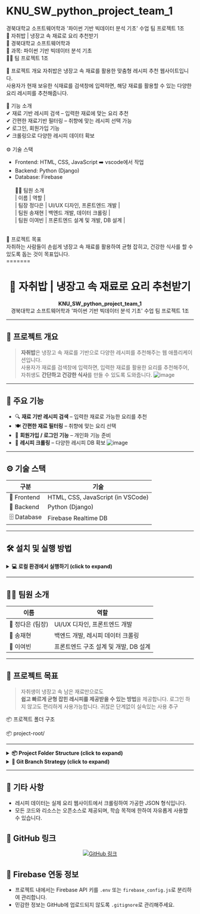 
# KNU_SW_python_project_team_1
경북대학교 소프트웨어학과 '파이썬 기반 빅데이터 분석 기초' 수업 팀 프로젝트 1조<br>
🍚 자취밥 | 냉장고 속 재료로 요리 추천받기<br>
🏫 경북대학교 소프트웨어학과<br>
📌 과목: 파이썬 기반 빅데이터 분석 기초<br>
🧑‍🍳 팀 프로젝트 1조

📌 프로젝트 개요
자취밥은 냉장고 속 재료를 활용한 맞춤형 레시피 추천 웹사이트입니다.<br>
사용자가 현재 보유한 식재료를 검색창에 입력하면, 해당 재료를 활용할 수 있는 다양한 요리 레시피를 추천해줍니다.<br>

🎯 기능 소개<br>
✔ 재료 기반 레시피 검색 – 입력한 재료에 맞는 요리 추천<br>
✔ 간편한 재료기반 필터링 – 취향에 맞는 레시피 선택 가능<br>
✔ 로그인, 회원가입 기능<br>
✔ 크롤링으로 다양한 레시피 데이터 확보<br>
<br>
⚙️ 기술 스택<br>
- Frontend: HTML, CSS, JavaScript ➡️ vscode에서 작업<br>
- Backend: Python (Django)<br>
- Database: Firebase<br>
  <br>
👨‍💻 팀원 소개<br>
| 이름 | 역할 | <br>
| 팀장 정다은 | UI/UX 디자인, 프론트엔드 개발 | <br>
| 팀원 송재현 | 백엔드 개발, 데이터 크롤링 | <br>
| 팀원 이여빈 | 프론트엔드 설계 및 개발, DB 설계 | <br>
<br>
🚀 프로젝트 목표<br>
자취하는 사람들이 손쉽게 냉장고 속 재료를 활용하여 균형 잡히고, 건강한 식사를 할 수 있도록 돕는 것이 목표입니다.<br>
=======
<h1 align="center">🍚 자취밥 | 냉장고 속 재료로 요리 추천받기</h1>

<p align="center">
  <strong>KNU_SW_python_project_team_1</strong><br>
  경북대학교 소프트웨어학과 '파이썬 기반 빅데이터 분석 기초' 수업 팀 프로젝트 1조
</p>

---

## 📌 프로젝트 개요

> **자취밥**은 냉장고 속 재료를 기반으로 다양한 레시피를 추천해주는 웹 애플리케이션입니다.  
> 사용자가 재료를 검색창에 입력하면, 입력한 재료를 활용한 요리를 추천해주어,  
> 자취생도 **간단하고 건강한 식사**를 만들 수 있도록 도와줍니다.
![image](https://github.com/user-attachments/assets/50fb24f5-8e9d-412f-b713-f7cc4521e020)


---

## 🎯 주요 기능

- 🔍 **재료 기반 레시피 검색** – 입력한 재료로 가능한 요리를 추천
- 🍽️ **간편한 재료 필터링** – 취향에 맞는 요리 선택
- 👤 **회원가입 / 로그인 기능** – 개인화 기능 준비
- 🔄 **레시피 크롤링** – 다양한 레시피 DB 확보
![image](https://github.com/user-attachments/assets/16ad6dfa-dccf-4b57-8483-52c285dbe69d)

---

## ⚙️ 기술 스택

| 구분 | 기술 |
|------|------|
| 🎨 Frontend | HTML, CSS, JavaScript (in VSCode) |
| 🧠 Backend | Python (Django) |
| 🗄️ Database | Firebase Realtime DB |

---

## 🛠 설치 및 실행 방법

<details>
<summary><strong>💻 로컬 환경에서 실행하기 (click to expand)</strong></summary>

### 📁 1. 프로젝트 클론

```bash
git clone https://github.com/stellalee1210/KNU_SW_python_project_team_1.git
cd KNU_SW_python_project_team_1
```
### 🐍 2. 가상환경 설정 및 패키지 설치

```bash
# 가상환경 생성

python -m venv venv

# 가상환경 활성화
```bash
# Windows
venv\Scripts\activate
# macOS/Linux
source venv/bin/activate
```

# 필수 패키지 설치
```bash
pip install -r requirements.txt
``` 

🔥 3. Firebase 연동 설정
firebase_config.py 파일에 Firebase Admin SDK 키 경로와 DB URL을 설정

```bash
# firebase_config.py 예시
import firebase_admin
from firebase_admin import credentials, db

cred = credentials.Certificate("path/to/your-firebase-adminsdk.json")
firebase_admin.initialize_app(cred, {
    'databaseURL': 'https://your-project-id.firebaseio.com'
})
```

🧠 4. Django 서버 실행
```bash
# 마이그레이션 적용
python manage.py makemigrations
python manage.py migrate

# 개발 서버 실행
python manage.py runserver
```

🌐 5. 웹 접속 및 테스트
- 웹 브라우저에서 [http://127.0.0.1:8000](http://127.0.0.1:8000) 접속
- 메인 페이지 → 재료 검색 → 상세페이지 흐름 확인

</details>

---

## 👨‍💻 팀원 소개

| 이름 | 역할 |
|------|------|
| 👩 정다은 (팀장) | UI/UX 디자인, 프론트엔드 개발 |
| 👨 송재현 | 백엔드 개발, 레시피 데이터 크롤링 |
| 👩 이여빈 | 프론트엔드 구조 설계 및 개발, DB 설계 |

---

## 🚀 프로젝트 목표

> 자취생이 냉장고 속 남은 재료만으로도  
> **쉽고 빠르게 균형 잡힌 레시피를 제공받을 수 있는 방법**을 제공합니다.
> 로그인 하지 않고도 편리하게 사용가능합니다.
> 귀찮은 단계없이 실속있는 사용 추구

📦 프로젝트 폴더 구조 

📦 project-root/
<hr>

<details>
  <summary><strong>📦 Project Folder Structure (click to expand)</strong></summary>

  <pre>

📦 project-root/
├── .idea/                        # PyCharm 프로젝트 설정
├── RecipeDetail/                 # 레시피 상세 페이지 UI
│   ├── RecipeDetail.css
│   ├── RecipeDetail.html
│   └── RecipeDetail.js
├── __pycache__/                  # 파이썬 캐시 파일
├── loginPage/                    # 로그인 페이지 UI
│   ├── login.css
│   ├── login.html
│   └── login.js
├── mainPage/                     # 메인 페이지 UI 및 이미지
│   ├── main.css
│   ├── main.html
│   ├── main.js
│   ├── profile_jde.png
│   ├── profile_sjh.png
│   └── profile_ybl.png
├── recipes/                      # 레시피 관련 Django 앱
│   ├── __pycache__/
│   ├── migrations/
│   ├── __init__.py
│   ├── apps.py
│   ├── urls.py
│   └── views.py
├── searchPage/                   # 검색 결과 페이지 UI
│   ├── search.css
│   ├── search.html
│   └── search.js
├── signupPage/                   # 회원가입 페이지 UI
│   ├── signup.css
│   ├── signup.html
│   └── signup.js
├── user_auth_project/            # Django 프로젝트 설정
│   ├── __pycache__/
│   ├── __init__.py
│   ├── asgi.py
│   ├── settings.py
│   ├── urls.py
│   └── wsgi.py
├── users/                        # 사용자 인증 관련 Django 앱
│   ├── __pycache__/
│   ├── migrations/
│   ├── __init__.py
│   ├── apps.py
│   ├── forms.py
│   ├── serializers.py
│   ├── urls.py
│   └── views.py
├── .gitignore                    # Git 무시 목록 설정
├── README.md                     # 프로젝트 설명 문서
├── firebase_config.py            # Firebase 연동 설정
├── launch.json                   # VSCode 실행 환경 설정
├── manage.py                     # Django 관리 명령어 실행 스크립트
├── structure_back.txt            # 백엔드 구조 요약
├── structure_check.txt           # 체크리스트 및 구조 확인
└── test.js                       # 초기 테스트용 JS 파일

  </pre>
</details>

<details>
<summary><strong>🌿 Git Branch Strategy (click to expand)</strong></summary>

<!-- ✅ 브랜치 소개 -->

<table>
  <thead>
    <tr>
      <th>Branch</th>
      <th>설명</th>
      <th>상태</th>
      <th>작성자</th>
    </tr>
  </thead>
  <tbody>
    <!-- ✅ 브랜치 -->
    <tr><td><code>main</code></td><td>최종 통합된 배포 코드</td><td>✅ 유지</td><td>-</td></tr>
    <tr><td><code>RecipeDetail</code></td><td>레시피 상세페이지 + 정다은 작업 전체 포함</td><td>✅ 유지</td><td>정다은</td></tr>
    <tr><td><code>SignInUpAPI</code></td><td>최종 로그인/회원가입 API 구현</td><td>✅ 유지</td><td>송재현</td></tr>
    <tr><td><code>crawling</code></td><td>전처리된 '만개의 레시피' 크롤링 데이터</td><td>✅ 유지</td><td>송재현</td></tr>
    <tr><td><code>develop-merge-test</code></td><td>프론트, 백, API 최종 통합 테스트 브랜치</td><td>✅ 유지</td><td>송재현, 이여빈</td></tr>
    <tr><td><code>development</code></td><td>중간 버전: 프론트엔드 통합 개발</td><td>✅ 유지</td><td>전체</td></tr>
    <tr><td><code>development-back</code></td><td>중간 버전: 백엔드 통합 개발</td><td>✅ 유지</td><td>송재현</td></tr>
    <tr><td><code>firebase_search</code></td><td>검색 기능용 API 개발</td><td>✅ 유지</td><td>송재현</td></tr>
    <tr><td><code>loginPage</code></td><td>로그린/회원가입 UI(버전관리)</td><td>✅ 유지</td><td>정다은</td></tr>
    <tr><td><code>SearchPage</code></td><td>검색페이지</td><td>✅ 유지</td><td>이여빈</td></tr>
  </tbody>
</table>

</details>

<hr>


## 📎 기타 사항

- 레시피 데이터는 실제 요리 웹사이트에서 크롤링하여 가공한 JSON 형식입니다.
- 모든 코드와 리소스는 오픈소스로 제공되며, 학습 목적에 한하여 자유롭게 사용할 수 있습니다.

## 🔗 GitHub 링크

<p align="center">
  <a href="https://github.com/stellalee1210/KNU_SW_python_project_team_1">
    <img src="https://img.shields.io/badge/GitHub-프로젝트-blue?logo=github" alt="GitHub 링크">
  </a>
</p>
  
## 🔐 Firebase 연동 정보

- 프로젝트 내에서는 Firebase API 키를 `.env` 또는 `firebase_config.js`로 분리하여 관리합니다.
- 민감한 정보는 GitHub에 업로드되지 않도록 `.gitignore`로 관리해주세요.

